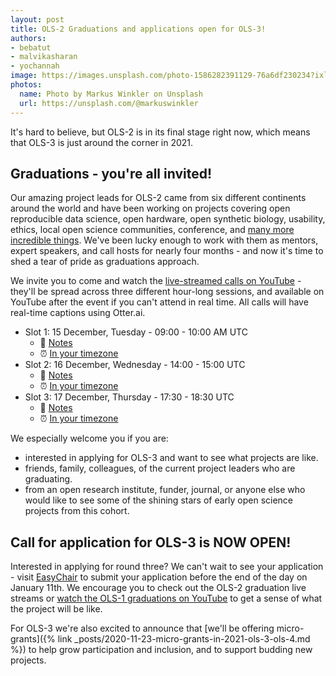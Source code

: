```yaml
---
layout: post
title: OLS-2 Graduations and applications open for OLS-3!
authors:
- bebatut
- malvikasharan
- yochannah
image: https://images.unsplash.com/photo-1586282391129-76a6df230234?ixlib=rb-1.2.1&ixid=eyJhcHBfaWQiOjEyMDd9&auto=format&fit=crop&w=1950&q=80
photos:
  name: Photo by Markus Winkler on Unsplash
  url: https://unsplash.com/@markuswinkler
---
```


It's hard to believe, but OLS-2 is in its final stage right now, which means that OLS-3 is just around the corner in 2021.

## Graduations - you're all invited!

Our amazing project leads for OLS-2 came from six different continents around the world and have been working on projects covering open reproducible data science, open hardware, open synthetic biology, usability, ethics, local open science communities, conference, and [many more incredible things](../openseeds/ols-2/projects-participants.md). We've been lucky enough to work with them as mentors, expert speakers, and call hosts for nearly four months - and now it's time to shed a tear of pride as graduations approach.

We invite you to come and watch the [live-streamed calls on YouTube]({{site.youtube}}) - they'll be spread across three different hour-long sessions, and available on YouTube after the event if you can't attend in real time. All calls will have real-time captions using Otter.ai.

- Slot 1: 15 December, Tuesday - 09:00 - 10:00 AM UTC
    - 📝 [Notes](https://hackmd.io/@ols-2/week-16-gr1)
    - ⏰ [In your timezone](https://arewemeetingyet.com/London/2020-12-15/09:00/week-16-ols-2-grad1)
- Slot 2: 16 December, Wednesday - 14:00 - 15:00 UTC
    - 📝 [Notes](https://hackmd.io/@ols-2/week-16-gr2)
    - ⏰ [In your timezone](https://arewemeetingyet.com/London/2020-12-16/14:00/week-16-ols-2-grad2)
- Slot 3: 17 December, Thursday - 17:30 - 18:30 UTC
    - 📝 [Notes](https://hackmd.io/@ols-2/week-16-gr3)
    - ⏰ [In your timezone](https://arewemeetingyet.com/London/2020-12-17/17:30/week-16-ols-2-grad3)

We especially welcome you if you are:
- interested in applying for OLS-3 and want to see what projects are like.
- friends, family, colleagues, of the current project leaders who are graduating.
- from an open research institute, funder, journal, or anyone else who would like to see some of the shining stars of early open science projects from this cohort.

## Call for application for OLS-3 is NOW OPEN!

Interested in applying for round three? We can't wait to see your application - visit [EasyChair](https://easychair.org/conferences/?conf=ols3) to submit your application before the end of the day on January 11th. We encourage you to check out the OLS-2 graduation live streams or [watch the OLS-1 graduations on YouTube](https://www.youtube.com/playlist?list=PL1CvC6Ez54KB6U9GtjOjwESMurHgT41qM) to get a sense of what the project will be like.

For OLS-3 we're also excited to announce that [we'll be offering micro-grants]({% link _posts/2020-11-23-micro-grants-in-2021-ols-3-ols-4.md %}) to help grow participation and inclusion, and to support budding new projects.
